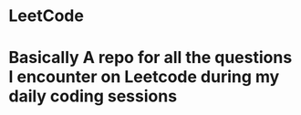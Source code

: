 # LeetCode
# Basically A repo for all the questions I encounter on Leetcode during my daily coding sessions 
